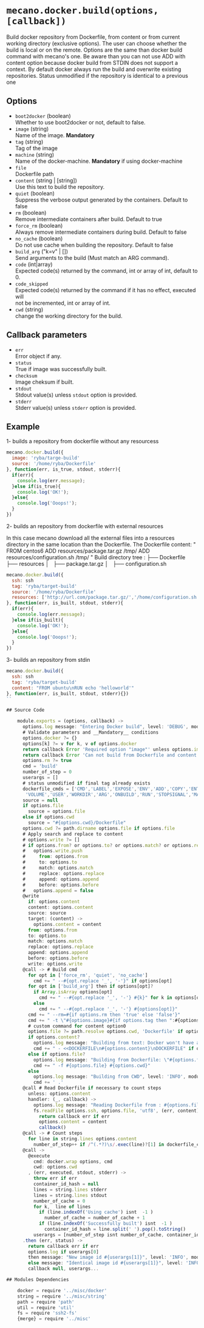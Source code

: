 
# `mecano.docker.build(options, [callback])`

Build docker repository from Dockerfile, from content or from current working
directory (exclusive options).
The user can choose whether the build is local or on the remote.
Options are the same than docker build command with mecano's one.
Be aware than you can not use ADD with content option because docker build
from STDIN does not support a context.
By default docker always run the build and overwrite existing repositories.
Status unmodified if the repository is identical to a previous one

## Options

*   `boot2docker` (boolean)   
    Whether to use boot2docker or not, default to false.   
*   `image` (string)   
    Name of the image. __Mandatory__   
*   `tag` (string)   
    Tag of the image   
*   `machine` (string)   
    Name of the docker-machine. __Mandatory__ if using docker-machine   
*   `file`   
    Dockerfile path   
*   `content` (string | [string])   
    Use this text to build the repository.   
*   `quiet` (boolean)   
    Suppress the verbose output generated by the containers. Default to false   
*   `rm` (boolean)   
    Remove intermediate containers after build. Default to true   
*   `force_rm` (boolean)   
    Always remove intermediate containers during build. Default to false   
*   `no_cache` (boolean)   
    Do not use cache when building the repository. Default to false   
*   `build_arg` ("k=v" | [])   
    Send arguments to the build (Must match an ARG command).   
*   `code`   (int|array)   
    Expected code(s) returned by the command, int or array of int, default to 0.   
*   `code_skipped`   
    Expected code(s) returned by the command if it has no effect, executed will   
    not be incremented, int or array of int.   
*   `cwd` (string)   
    change the working directory for the build.   

## Callback parameters

*   `err`   
    Error object if any.   
*   `status`   
    True if image was successfully built.   
*   `checksum`   
    Image cheksum if built.   
*   `stdout`   
    Stdout value(s) unless `stdout` option is provided.   
*   `stderr`   
    Stderr value(s) unless `stderr` option is provided.   

## Example

1- builds a repository from dockerfile without any resourcess

```javascript
mecano.docker.build({
  image: 'ryba/targe-build'
  source: '/home/ryba/Dockerfile'
}, function(err, is_true, stdout, stderr){
  if(err){
    console.log(err.message);
  }else if(is_true){
    console.log('OK!');
  }else{
    console.log('Ooops!');
  }
})
```

2- builds an repository from dockerfile with external resources

In this case mecano download all the external files into a resources directory in the same location
than the Dockerfile.
The Dockerfile content:   "
                            FROM centos6
                            ADD resources/package.tar.gz /tmp/
                            ADD resources/configuration.sh /tmp/
                          "
Build directory tree :
                          ├── Dockerfile
                          ├── resources
                          │   ├── package.tar.gz
                          │   ├── configuration.sh

```javascript
mecano.docker.build({
  ssh: ssh
  tag: 'ryba/target-build'
  source: '/home/ryba/Dockerfile'
  resources: ['http://url.com/package.tar.gz/','/home/configuration.sh']
}, function(err, is_built, stdout, stderr){
  if(err){
    console.log(err.message);
  }else if(is_built){
    console.log('OK!');
  }else{
    console.log('Ooops!');
  }
})
```

3- builds an repository from stdin

```javascript
mecano.docker.build({
  ssh: ssh
  tag: 'ryba/target-build'
  content: "FROM ubuntu\nRUN echo 'helloworld'"
}, function(err, is_built, stdout, stderr){})
``

## Source Code

    module.exports = (options, callback) ->
      options.log message: "Entering Docker build", level: 'DEBUG', module: 'mecano/lib/docker/build'
      # Validate parameters and __Mandatory__ conditions
      options.docker ?= {}
      options[k] ?= v for k, v of options.docker
      return callback Error 'Required option "image"' unless options.image?
      return callback Error 'Can not build from Dockerfile and content' if options.content? and options.file?
      options.rm ?= true
      cmd = 'build'
      number_of_step = 0
      userargs = []
      # status unmodified if final tag already exists
      dockerfile_cmds = ['CMD','LABEL','EXPOSE','ENV','ADD','COPY','ENTRYPOINT',
       'VOLUME','USER','WORKDIR','ARG','ONBUILD','RUN','STOPSIGNAL','MAINTAINER']
      source = null
      if options.file
        source = options.file
      else if options.cwd
        source = "#{options.cwd}/Dockerfile"
      options.cwd ?= path.dirname options.file if options.file
      # Apply search and replace to content
      # options.write ?= []
      # if options.from? or options.to? or options.match? or options.replace? or options.before?
      #   options.write.push
      #     from: options.from
      #     to: options.to
      #     match: options.match
      #     replace: options.replace
      #     append: options.append
      #     before: options.before
      #   options.append = false
      @write
        if: options.content
        content: options.content
        source: source
        target: (content) ->
          options.content = content
        from: options.from
        to: options.to
        match: options.match
        replace: options.replace
        append: options.append
        before: options.before
        write: options.write
      @call -> # Build cmd
        for opt in ['force_rm', 'quiet', 'no_cache']
          cmd += " --#{opt.replace '_', '-'}" if options[opt]
        for opt in ['build_arg'] then if options[opt]?
          if Array.isArray options[opt]
            cmd += " --#{opt.replace '_', '-'} #{k}" for k in options[opt]
          else
            cmd += " --#{opt.replace '_', '-'} #{options[opt]}"
        cmd += " --rm=#{if options.rm then 'true' else 'false'}"
        cmd += " -t \"#{options.image}#{if options.tag then ":#{options.tag}" else ''}\""
        # custom command for content option0
        options.file ?= path.resolve options.cwd, 'Dockerfile' if options.cwd
        if options.content?
          options.log message: "Building from text: Docker won't have a context. ADD/COPY not working", level: 'WARN', module: 'mecano/docker/build'
          cmd += " - <<DOCKERFILE\n#{options.content}\nDOCKERFILE" if options.content?
        else if options.file?
          options.log message: "Building from Dockerfile: \"#{options.file}\"", level: 'INFO', module: 'mecano/docker/build'
          cmd += " -f #{options.file} #{options.cwd}"
        else
          options.log message: "Building from CWD", level: 'INFO', module: 'mecano/docker/build'
          cmd += ' .'
      @call # Read Dockerfile if necessary to count steps
        unless: options.content
        handler: (_, callback) ->
          options.log message: "Reading Dockerfile from : #{options.file}", level: 'INFO', module: 'mecano/lib/build'
          fs.readFile options.ssh, options.file, 'utf8', (err, content) ->
            return callback err if err
            options.content = content
            callback()
      @call -> # Count steps
        for line in string.lines options.content
          number_of_step++ if /^(.*?)\s/.exec(line)?[1] in dockerfile_cmds
      @call ->
        @execute
          cmd: docker.wrap options, cmd
          cwd: options.cwd
        , (err, executed, stdout, stderr) ->
          throw err if err
          container_id_hash = null
          lines = string.lines stderr
          lines = string.lines stdout
          number_of_cache = 0
          for k,  line of lines
            if (line.indexOf('Using cache') isnt  -1 )
              number_of_cache = number_of_cache + 1
            if (line.indexOf('Successfully built') isnt  -1 )
              container_id_hash = line.split(' ').pop().toString()
          userargs = [number_of_step isnt number_of_cache, container_id_hash, stdout, stderr]
      .then (err, status) ->
        return callback err if err
        options.log if userargs[0]
        then message: "New image id #{userargs[1]}", level: 'INFO', module: 'mecano/lib/docker/build' 
        else message: "Identical image id #{userargs[1]}", level: 'INFO', module: 'mecano/lib/docker/build'
        callback null, userargs...

## Modules Dependencies

    docker = require '../misc/docker'
    string = require '../misc/string'
    path = require 'path'
    util = require 'util'
    fs = require 'ssh2-fs'
    {merge} = require '../misc'
